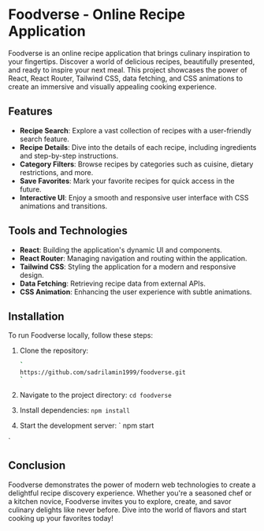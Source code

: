 # Foodverse - Online Recipe Application

Foodverse is an online recipe application that brings culinary inspiration to your fingertips. Discover a world of delicious recipes, beautifully presented, and ready to inspire your next meal. This project showcases the power of React, React Router, Tailwind CSS, data fetching, and CSS animations to create an immersive and visually appealing cooking experience.

## Features

- **Recipe Search**: Explore a vast collection of recipes with a user-friendly search feature.
- **Recipe Details**: Dive into the details of each recipe, including ingredients and step-by-step instructions.
- **Category Filters**: Browse recipes by categories such as cuisine, dietary restrictions, and more.
- **Save Favorites**: Mark your favorite recipes for quick access in the future.
- **Interactive UI**: Enjoy a smooth and responsive user interface with CSS animations and transitions.

## Tools and Technologies

- **React**: Building the application's dynamic UI and components.
- **React Router**: Managing navigation and routing within the application.
- **Tailwind CSS**: Styling the application for a modern and responsive design.
- **Data Fetching**: Retrieving recipe data from external APIs.
- **CSS Animation**: Enhancing the user experience with subtle animations.

## Installation

To run Foodverse locally, follow these steps:

1. Clone the repository:

   ```bash
   `
   https://github.com/sadrilamin1999/foodverse.git
   `
2. Navigate to the project directory:
   `
   cd foodverse
`
3. Install dependencies:
   `
   npm install
`
4. Start the development server:
   `
   npm start

`
## Conclusion
Foodverse demonstrates the power of modern web technologies to create a delightful recipe discovery experience. Whether you're a seasoned chef or a kitchen novice, Foodverse invites you to explore, create, and savor culinary delights like never before. Dive into the world of flavors and start cooking up your favorites today!
   
